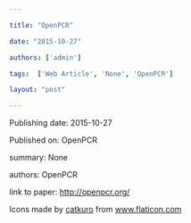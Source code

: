 ---
title: "OpenPCR"
date: "2015-10-27"
authors: ['admin']
tags:  ['Web Article', 'None', 'OpenPCR']
layout: "post"
---
Publishing date: 2015-10-27

Published on: OpenPCR

summary: None

authors: OpenPCR

link to paper: http://openpcr.org/

Icons made by <a href="https://www.flaticon.com/free-icon/bookshelves_3576884" title="catkuro">catkuro</a> from <a href="https://www.flaticon.com/" title="Flaticon"> www.flaticon.com</a>
